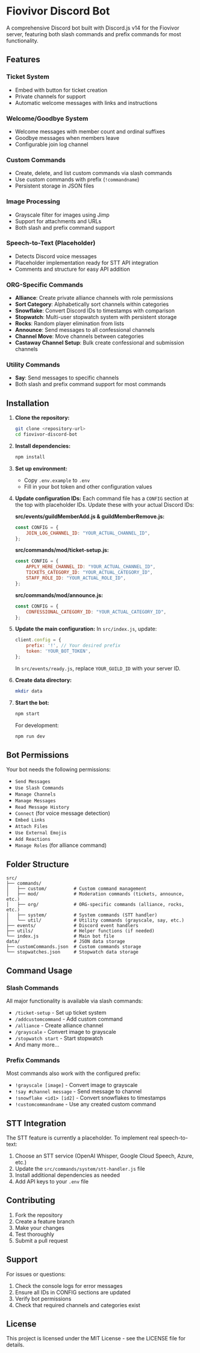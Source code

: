 # Fiovivor Discord Bot

A comprehensive Discord bot built with Discord.js v14 for the Fiovivor server, featuring both slash commands and prefix commands for most functionality.

## Features

###  **Ticket System**
- Embed with button for ticket creation
- Private channels for support
- Automatic welcome messages with links and instructions

###  **Welcome/Goodbye System**
- Welcome messages with member count and ordinal suffixes
- Goodbye messages when members leave
- Configurable join log channel

###  **Custom Commands**
- Create, delete, and list custom commands via slash commands
- Use custom commands with prefix (`!commandname`)
- Persistent storage in JSON files

###  **Image Processing**
- Grayscale filter for images using Jimp
- Support for attachments and URLs
- Both slash and prefix command support

###  **Speech-to-Text (Placeholder)**
- Detects Discord voice messages
- Placeholder implementation ready for STT API integration
- Comments and structure for easy API addition

###  **ORG-Specific Commands**
- **Alliance**: Create private alliance channels with role permissions
- **Sort Category**: Alphabetically sort channels within categories  
- **Snowflake**: Convert Discord IDs to timestamps with comparison
- **Stopwatch**: Multi-user stopwatch system with persistent storage
- **Rocks**: Random player elimination from lists
- **Announce**: Send messages to all confessional channels
- **Channel Move**: Move channels between categories
- **Castaway Channel Setup**: Bulk create confessional and submission channels

###  **Utility Commands**
- **Say**: Send messages to specific channels
- Both slash and prefix command support for most commands

## Installation

1. **Clone the repository:**
   ```bash
   git clone <repository-url>
   cd fiovivor-discord-bot
   ```

2. **Install dependencies:**
   ```bash
   npm install
   ```

3. **Set up environment:**
   - Copy `.env.example` to `.env`
   - Fill in your bot token and other configuration values

4. **Update configuration IDs:**
   Each command file has a `CONFIG` section at the top with placeholder IDs. Update these with your actual Discord IDs:

   **src/events/guildMemberAdd.js & guildMemberRemove.js:**
   ```javascript
   const CONFIG = {
       JOIN_LOG_CHANNEL_ID: "YOUR_ACTUAL_CHANNEL_ID",
   };
   ```

   **src/commands/mod/ticket-setup.js:**
   ```javascript
   const CONFIG = {
       APPLY_HERE_CHANNEL_ID: "YOUR_ACTUAL_CHANNEL_ID",
       TICKETS_CATEGORY_ID: "YOUR_ACTUAL_CATEGORY_ID",
       STAFF_ROLE_ID: "YOUR_ACTUAL_ROLE_ID",
   };
   ```

   **src/commands/mod/announce.js:**
   ```javascript
   const CONFIG = {
       CONFESSIONAL_CATEGORY_ID: "YOUR_ACTUAL_CATEGORY_ID",
   };
   ```

5. **Update the main configuration:**
   In `src/index.js`, update:
   ```javascript
   client.config = {
       prefix: '!', // Your desired prefix
       token: 'YOUR_BOT_TOKEN',
   };
   ```

   In `src/events/ready.js`, replace `YOUR_GUILD_ID` with your server ID.

6. **Create data directory:**
   ```bash
   mkdir data
   ```

7. **Start the bot:**
   ```bash
   npm start
   ```

   For development:
   ```bash
   npm run dev
   ```

## Bot Permissions

Your bot needs the following permissions:
- `Send Messages`
- `Use Slash Commands`
- `Manage Channels`
- `Manage Messages`
- `Read Message History`
- `Connect` (for voice message detection)
- `Embed Links`
- `Attach Files`
- `Use External Emojis`
- `Add Reactions`
- `Manage Roles` (for alliance command)

## Folder Structure

```
src/
├── commands/
│   ├── custom/          # Custom command management
│   ├── mod/             # Moderation commands (tickets, announce, etc.)
│   ├── org/             # ORG-specific commands (alliance, rocks, etc.)
│   ├── system/          # System commands (STT handler)
│   └── util/            # Utility commands (grayscale, say, etc.)
├── events/              # Discord event handlers
├── utils/               # Helper functions (if needed)
└── index.js             # Main bot file
data/                    # JSON data storage
├── customCommands.json  # Custom commands storage
└── stopwatches.json     # Stopwatch data storage
```

## Command Usage

### Slash Commands
All major functionality is available via slash commands:
- `/ticket-setup` - Set up ticket system
- `/addcustomcommand` - Add custom command
- `/alliance` - Create alliance channel
- `/grayscale` - Convert image to grayscale
- `/stopwatch start` - Start stopwatch
- And many more...

### Prefix Commands  
Most commands also work with the configured prefix:
- `!grayscale [image]` - Convert image to grayscale
- `!say #channel message` - Send message to channel
- `!snowflake <id1> [id2]` - Convert snowflakes to timestamps
- `!customcommandname` - Use any created custom command

## STT Integration

The STT feature is currently a placeholder. To implement real speech-to-text:

1. Choose an STT service (OpenAI Whisper, Google Cloud Speech, Azure, etc.)
2. Update the `src/commands/system/stt-handler.js` file
3. Install additional dependencies as needed
4. Add API keys to your `.env` file

## Contributing

1. Fork the repository
2. Create a feature branch
3. Make your changes
4. Test thoroughly
5. Submit a pull request

## Support

For issues or questions:
1. Check the console logs for error messages
2. Ensure all IDs in CONFIG sections are updated
3. Verify bot permissions
4. Check that required channels and categories exist

## License

This project is licensed under the MIT License - see the LICENSE file for details.